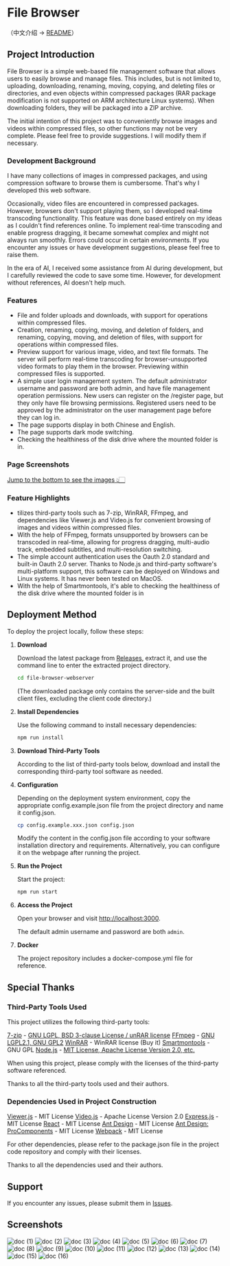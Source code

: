 # File Browser

（中文介绍 -> [README](https://github.com/owendswang/file-browser-webserver/blob/main/README.md)）

## Project Introduction

File Browser is a simple web-based file management software that allows users to easily browse and manage files. This includes, but is not limited to, uploading, downloading, renaming, moving, copying, and deleting files or directories, and even objects within compressed packages (RAR package modification is not supported on ARM architecture Linux systems). When downloading folders, they will be packaged into a ZIP archive.

The initial intention of this project was to conveniently browse images and videos within compressed files, so other functions may not be very complete. Please feel free to provide suggestions. I will modify them if necessary.

### Development Background

I have many collections of images in compressed packages, and using compression software to browse them is cumbersome. That's why I developed this web software.

Occasionally, video files are encountered in compressed packages. However, browsers don't support playing them, so I developed real-time transcoding functionality. This feature was done based entirely on my ideas as I couldn't find references online. To implement real-time transcoding and enable progress dragging, it became somewhat complex and might not always run smoothly. Errors could occur in certain environments. If you encounter any issues or have development suggestions, please feel free to raise them.

In the era of AI, I received some assistance from AI during development, but I carefully reviewed the code to save some time. However, for development without references, AI doesn't help much.

### Features

- File and folder uploads and downloads, with support for operations within compressed files.
- Creation, renaming, copying, moving, and deletion of folders, and renaming, copying, moving, and deletion of files, with support for operations within compressed files.
- Preview support for various image, video, and text file formats. The server will perform real-time transcoding for browser-unsupported video formats to play them in the browser. Previewing within compressed files is supported.
- A simple user login management system. The default administrator username and password are both admin, and have file management operation permissions. New users can register on the /register page, but they only have file browsing permissions. Registered users need to be approved by the administrator on the user management page before they can log in.
- The page supports display in both Chinese and English.
- The page supports dark mode switching.
- Checking the healthiness of the disk drive where the mounted folder is in.

### Page Screenshots

[Jump to the bottom to see the images 👆🏻](#Screenshots)

### Feature Highlights

- tilizes third-party tools such as 7-zip, WinRAR, FFmpeg, and dependencies like Viewer.js and Video.js for convenient browsing of images and videos within compressed files.
- With the help of FFmpeg, formats unsupported by browsers can be transcoded in real-time, allowing for progress dragging, multi-audio track, embedded subtitles, and multi-resolution switching.
- The simple account authentication uses the Oauth 2.0 standard and built-in Oauth 2.0 server.
Thanks to Node.js and third-party software's multi-platform support, this software can be deployed on Windows and Linux systems. It has never been tested on MacOS.
- With the help of Smartmontools, it's able to checking the healthiness of the disk drive where the mounted folder is in

## Deployment Method

To deploy the project locally, follow these steps:

1. **Download**

   Download the latest package from <a href="https://github.com/owendswang/file-browser-webserver/releases" target="_blank">Releases</a>, extract it, and use the command line to enter the extracted project directory.
   ```bash
   cd file-browser-webserver
   ```

   (The downloaded package only contains the server-side and the built client files, excluding the client code directory.)

2. **Install Dependencies**

   Use the following command to install necessary dependencies:
   ```bash
   npm run install
   ```

3. **Download Third-Party Tools**

   According to the list of third-party tools below, download and install the corresponding third-party tool software as needed.

4. **Configuration**

   Depending on the deployment system environment, copy the appropriate config.example.json file from the project directory and name it config.json.
   ```bash
   cp config.example.xxx.json config.json
   ```

   Modify the content in the config.json file according to your software installation directory and requirements. Alternatively, you can configure it on the webpage after running the project.

5. **Run the Project**

   Start the project:
   ```bash
   npm run start
   ```

6. **Access the Project**

   Open your browser and visit <a href="http://localhost:3000" target="_blank">http://localhost:3000</a>.

   The default admin username and password are both `admin`.

7. **Docker**

   The project repository includes a docker-compose.yml file for reference.

## Special Thanks

### Third-Party Tools Used

This project utilizes the following third-party tools:

<a href="https://www.7-zip.org/" target="_blank">7-zip</a> - <a href="https://www.7-zip.org/license.txt" target="_blank">GNU LGPL, BSD 3-clause License / unRAR license</a>
<a href="https://ffmpeg.org/" target="_blank">FFmpeg</a> - <a href="https://ffmpeg.org/legal.html" target="_blank">GNU LGPL2.1, GNU GPL2</a>
<a href="https://www.win-rar.com/" target="_blank">WinRAR</a> - WinRAR license (Buy it)
<a href="https://www.smartmontools.org/" target="_blank">Smartmontools</a> - GNU GPL
<a href="https://nodejs.org" target="_blank">Node.js</a> - <a href="github.com/nodejs/node/blob/main/LICENSE" target="_blank">MIT License, Apache License Version 2.0, etc.</a>

When using this project, please comply with the licenses of the third-party software referenced.

Thanks to all the third-party tools used and their authors.

### Dependencies Used in Project Construction

<a href="https://github.com/fengyuanchen/viewerjs" target="_blank">Viewer.js</a> - MIT License
<a href="https://github.com/videojs/video.js" target="_blank">Video.js</a> - Apache License Version 2.0
<a href="https://github.com/expressjs/express" target="_blank">Express.js</a> - MIT License
<a href="https://github.com/facebook/react" target="_blank">React</a> - MIT License
<a href="https://github.com/ant-design/ant-design" target="_blank">Ant Design</a> - MIT License
<a href="https://github.com/ant-design/pro-components" target="_blank">Ant Design: ProComponents</a> - MIT License
<a href="https://github.com/webpack/webpack" target="_blank">Webpack</a> - MIT License

For other dependencies, please refer to the package.json file in the project code repository and comply with their licenses.

Thanks to all the dependencies used and their authors.

## Support

If you encounter any issues, please submit them in [Issues](https://github.com/owendswang/file-browser-webserver/issues).

## Screenshots
![doc (1)](https://github.com/owendswang/file-browser-webserver/blob/main/docs/doc%20(1).png?raw=true)
![doc (2)](https://github.com/owendswang/file-browser-webserver/blob/main/docs/doc%20(2).png?raw=true)
![doc (3)](https://github.com/owendswang/file-browser-webserver/blob/main/docs/doc%20(3).png?raw=true)
![doc (4)](https://github.com/owendswang/file-browser-webserver/blob/main/docs/doc%20(4).png?raw=true)
![doc (5)](https://github.com/owendswang/file-browser-webserver/blob/main/docs/doc%20(5).png?raw=true)
![doc (6)](https://github.com/owendswang/file-browser-webserver/blob/main/docs/doc%20(6).png?raw=true)
![doc (7)](https://github.com/owendswang/file-browser-webserver/blob/main/docs/doc%20(7).png?raw=true)
![doc (8)](https://github.com/owendswang/file-browser-webserver/blob/main/docs/doc%20(8).png?raw=true)
![doc (9)](https://github.com/owendswang/file-browser-webserver/blob/main/docs/doc%20(9).png?raw=true)
![doc (10)](https://github.com/owendswang/file-browser-webserver/blob/main/docs/doc%20(10).png?raw=true)
![doc (11)](https://github.com/owendswang/file-browser-webserver/blob/main/docs/doc%20(11).png?raw=true)
![doc (12)](https://github.com/owendswang/file-browser-webserver/blob/main/docs/doc%20(12).png?raw=true)
![doc (13)](https://github.com/owendswang/file-browser-webserver/blob/main/docs/doc%20(13).png?raw=true)
![doc (14)](https://github.com/owendswang/file-browser-webserver/blob/main/docs/doc%20(14).png?raw=true)
![doc (15)](https://github.com/owendswang/file-browser-webserver/blob/main/docs/doc%20(15).png?raw=true)
![doc (16)](https://github.com/owendswang/file-browser-webserver/blob/main/docs/doc%20(16).png?raw=true)
